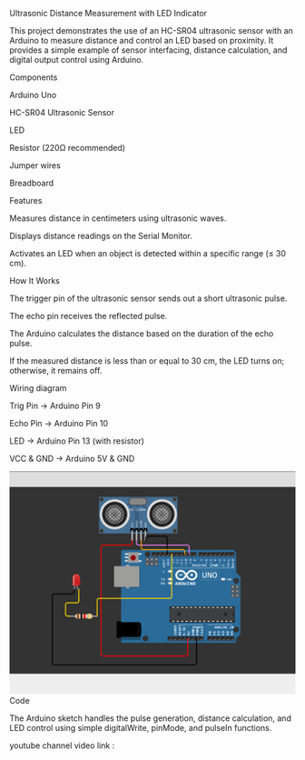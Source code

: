Ultrasonic Distance Measurement with LED Indicator

This project demonstrates the use of an HC-SR04 ultrasonic sensor with an Arduino to measure distance and control an LED based on proximity. It provides a simple example of sensor interfacing, distance calculation, and digital output control using Arduino.

Components

Arduino Uno

HC-SR04 Ultrasonic Sensor

LED

Resistor (220Ω recommended)

Jumper wires

Breadboard

Features

Measures distance in centimeters using ultrasonic waves.

Displays distance readings on the Serial Monitor.

Activates an LED when an object is detected within a specific range (≤ 30 cm).

How It Works

The trigger pin of the ultrasonic sensor sends out a short ultrasonic pulse.

The echo pin receives the reflected pulse.

The Arduino calculates the distance based on the duration of the echo pulse.

If the measured distance is less than or equal to 30 cm, the LED turns on; otherwise, it remains off.

Wiring diagram

Trig Pin → Arduino Pin 9

Echo Pin → Arduino Pin 10

LED → Arduino Pin 13 (with resistor)

VCC & GND → Arduino 5V & GND


![Ultra sonic circuit diagram](Ultra%20Sonic%20Sensor.png)
Code

The Arduino sketch handles the pulse generation, distance calculation, and LED control using simple digitalWrite, pinMode, and pulseIn functions.

youtube channel video link :

